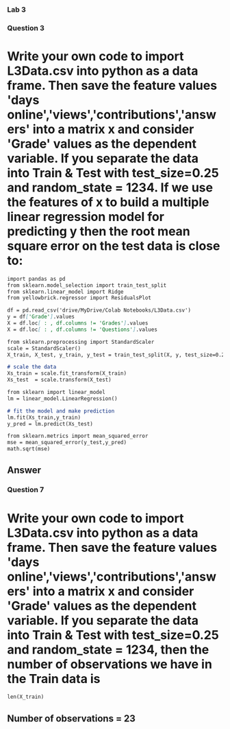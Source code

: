 ### Lab 3

### Question 3
# Write your own code to import L3Data.csv into python as a data frame. Then save the feature values  'days online','views','contributions','answers' into a matrix x and consider 'Grade' values as the dependent variable. If you separate the data into Train & Test with test_size=0.25 and random_state = 1234. If we use the features of x to build a multiple linear regression model for predicting y then the root mean square error on the test data is close to:

```markdown
import pandas as pd
from sklearn.model_selection import train_test_split
from sklearn.linear_model import Ridge
from yellowbrick.regressor import ResidualsPlot

df = pd.read_csv('drive/MyDrive/Colab Notebooks/L3Data.csv')
y = df['Grade'].values
X = df.loc[ : , df.columns != 'Grades'].values
X = df.loc[ : , df.columns != 'Questions'].values

from sklearn.preprocessing import StandardScaler
scale = StandardScaler()
X_train, X_test, y_train, y_test = train_test_split(X, y, test_size=0.25, random_state=1234)

# scale the data
Xs_train = scale.fit_transform(X_train)
Xs_test  = scale.transform(X_test)

from sklearn import linear_model
lm = linear_model.LinearRegression()

# fit the model and make prediction
lm.fit(Xs_train,y_train)
y_pred = lm.predict(Xs_test)

from sklearn.metrics import mean_squared_error
mse = mean_squared_error(y_test,y_pred)
math.sqrt(mse)
```
## Answer



### Question 7
# Write your own code to import L3Data.csv into python as a data frame. Then save the feature values  'days online','views','contributions','answers' into a matrix x and consider 'Grade' values as the dependent variable. If you separate the data into Train & Test with test_size=0.25 and random_state = 1234, then the number of observations we have in the Train data is

```markdown
len(X_train)
```

## Number of observations = 23
